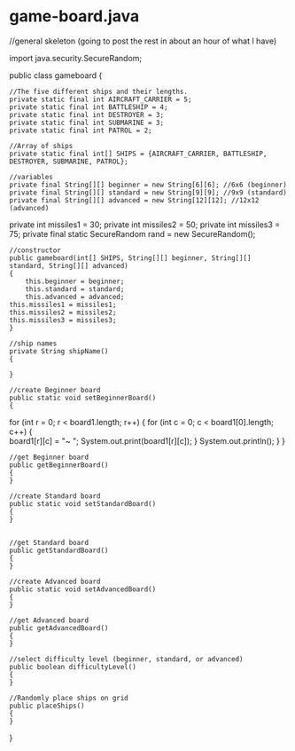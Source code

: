 # game-board.java
//general skeleton (going to post the rest in about an hour of what I have)

import java.security.SecureRandom;

public class gameboard
{
	
	//The five different ships and their lengths.
	private static final int AIRCRAFT_CARRIER = 5;
	private static final int BATTLESHIP = 4;
	private static final int DESTROYER = 3;
	private static final int SUBMARINE = 3;
	private static final int PATROL = 2;
	
	//Array of ships
	private static final int[] SHIPS = {AIRCRAFT_CARRIER, BATTLESHIP, DESTROYER, SUBMARINE, PATROL};
	
	//variables
	private final String[][] beginner = new String[6][6]; //6x6 (beginner)
	private final String[][] standard = new String[9][9]; //9x9 (standard)
	private final String[][] advanced = new String[12][12]; //12x12 (advanced)
  private int missiles1 = 30;
  private int missiles2 = 50;
  private int missiles3 = 75;
	private final static SecureRandom rand = new SecureRandom();
	
	//constructor
	public gameboard(int[] SHIPS, String[][] beginner, String[][] standard, String[][] advanced)
	{
		this.beginner = beginner;
		this.standard = standard;
		this.advanced = advanced;
    this.missiles1 = missiles1;
    this.missiles2 = missiles2;
    this.missiles3 = missiles3;
	}
	
	//ship names
	private String shipName()
	{
		
	}
	
	//create Beginner board
	public static void setBeginnerBoard()
	{
  for (int r = 0; r < board1.length; r++)
		{
			for (int c = 0; c < board1[0].length; c++)
			{	
				board1[r][c] = "~ ";
				System.out.print(board1[r][c]);
			}
			System.out.println();
		}
	}
	
	//get Beginner board 
	public getBeginnerBoard()
	{
	}
	
	//create Standard board
	public static void setStandardBoard()
	{
	}
	
	
	//get Standard board
	public getStandardBoard()
	{
	}
	
	//create Advanced board
	public static void setAdvancedBoard()
	{
	}
	
	//get Advanced board
	public getAdvancedBoard()
	{
	}

	//select difficulty level (beginner, standard, or advanced)
	public boolean difficultyLevel()
	{
	}
	
	//Randomly place ships on grid
	public placeShips()
	{
	}
}
